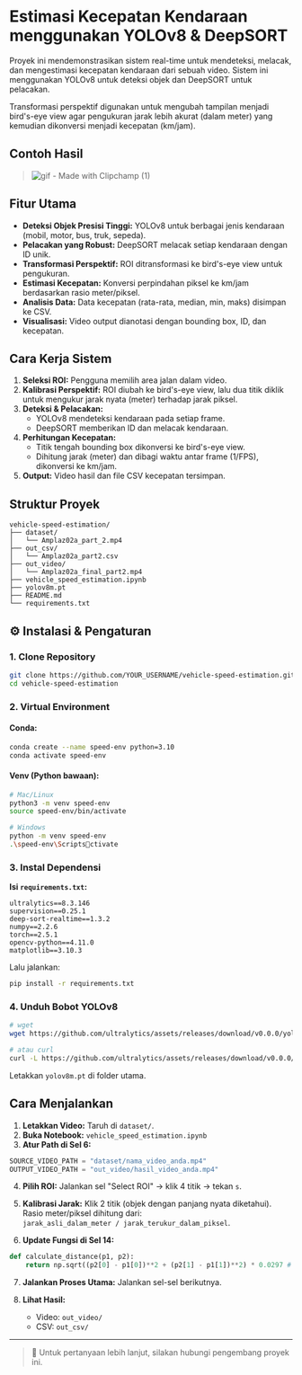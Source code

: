 # Estimasi Kecepatan Kendaraan menggunakan YOLOv8 & DeepSORT

Proyek ini mendemonstrasikan sistem real-time untuk mendeteksi, melacak, dan mengestimasi kecepatan kendaraan dari sebuah video. Sistem ini menggunakan YOLOv8 untuk deteksi objek dan DeepSORT untuk pelacakan.

Transformasi perspektif digunakan untuk mengubah tampilan menjadi bird's-eye view agar pengukuran jarak lebih akurat (dalam meter) yang kemudian dikonversi menjadi kecepatan (km/jam).

## Contoh Hasil

> ![gif - Made with Clipchamp (1)](https://github.com/user-attachments/assets/dbce0494-bb36-4787-aa74-f1e7987e04ce)


## Fitur Utama

- **Deteksi Objek Presisi Tinggi:** YOLOv8 untuk berbagai jenis kendaraan (mobil, motor, bus, truk, sepeda).
- **Pelacakan yang Robust:** DeepSORT melacak setiap kendaraan dengan ID unik.
- **Transformasi Perspektif:** ROI ditransformasi ke bird's-eye view untuk pengukuran.
- **Estimasi Kecepatan:** Konversi perpindahan piksel ke km/jam berdasarkan rasio meter/piksel.
- **Analisis Data:** Data kecepatan (rata-rata, median, min, maks) disimpan ke CSV.
- **Visualisasi:** Video output dianotasi dengan bounding box, ID, dan kecepatan.

## Cara Kerja Sistem

1. **Seleksi ROI:** Pengguna memilih area jalan dalam video.
2. **Kalibrasi Perspektif:** ROI diubah ke bird's-eye view, lalu dua titik diklik untuk mengukur jarak nyata (meter) terhadap jarak piksel.
3. **Deteksi & Pelacakan:**
   - YOLOv8 mendeteksi kendaraan pada setiap frame.
   - DeepSORT memberikan ID dan melacak kendaraan.
4. **Perhitungan Kecepatan:**
   - Titik tengah bounding box dikonversi ke bird's-eye view.
   - Dihitung jarak (meter) dan dibagi waktu antar frame (1/FPS), dikonversi ke km/jam.
5. **Output:** Video hasil dan file CSV kecepatan tersimpan.

## Struktur Proyek

```
vehicle-speed-estimation/
├── dataset/
│   └── Amplaz02a_part_2.mp4
├── out_csv/
│   └── Amplaz02a_part2.csv
├── out_video/
│   └── Amplaz02a_final_part2.mp4
├── vehicle_speed_estimation.ipynb
├── yolov8m.pt
├── README.md
└── requirements.txt
```

## ⚙️ Instalasi & Pengaturan

### 1. Clone Repository

```bash
git clone https://github.com/YOUR_USERNAME/vehicle-speed-estimation.git
cd vehicle-speed-estimation
```

### 2. Virtual Environment

#### Conda:

```bash
conda create --name speed-env python=3.10
conda activate speed-env
```

#### Venv (Python bawaan):

```bash
# Mac/Linux
python3 -m venv speed-env
source speed-env/bin/activate

# Windows
python -m venv speed-env
.\speed-env\Scriptsctivate
```

### 3. Instal Dependensi

**Isi `requirements.txt`:**

```
ultralytics==8.3.146
supervision==0.25.1
deep-sort-realtime==1.3.2
numpy==2.2.6
torch==2.5.1
opencv-python==4.11.0
matplotlib==3.10.3

```

Lalu jalankan:

```bash
pip install -r requirements.txt
```

### 4. Unduh Bobot YOLOv8

```bash
# wget
wget https://github.com/ultralytics/assets/releases/download/v0.0.0/yolov8m.pt

# atau curl
curl -L https://github.com/ultralytics/assets/releases/download/v0.0.0/yolov8m.pt -o yolov8m.pt
```

Letakkan `yolov8m.pt` di folder utama.

## Cara Menjalankan

1. **Letakkan Video:** Taruh di `dataset/`.
2. **Buka Notebook:** `vehicle_speed_estimation.ipynb`
3. **Atur Path di Sel 6:**

```python
SOURCE_VIDEO_PATH = "dataset/nama_video_anda.mp4"
OUTPUT_VIDEO_PATH = "out_video/hasil_video_anda.mp4"
```

4. **Pilih ROI:** Jalankan sel "Select ROI" → klik 4 titik → tekan `s`.

5. **Kalibrasi Jarak:** Klik 2 titik (objek dengan panjang nyata diketahui). Rasio meter/piksel dihitung dari:  
   `jarak_asli_dalam_meter / jarak_terukur_dalam_piksel`.

6. **Update Fungsi di Sel 14:**

```python
def calculate_distance(p1, p2):
    return np.sqrt((p2[0] - p1[0])**2 + (p2[1] - p1[1])**2) * 0.0297 # Ganti dengan rasio Anda
```

7. **Jalankan Proses Utama:** Jalankan sel-sel berikutnya.

8. **Lihat Hasil:**
   - Video: `out_video/`
   - CSV: `out_csv/`

---

> 📧 Untuk pertanyaan lebih lanjut, silakan hubungi pengembang proyek ini.
